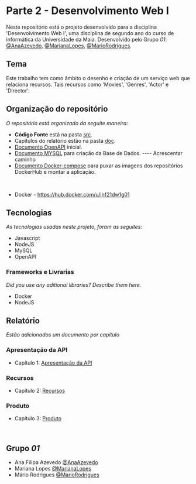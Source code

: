 # Parte 2 - Desenvolvimento Web I

Neste repositório está o projeto desenvolvido para a disciplina 'Desenvolvimento Web I', uma disciplina de segundo ano do curso de informática da Universidade da Maia. Desenvolvido pelo Grupo _01_: [@AnaAzevedo](https://github.com/AnaAzevedo2), [@MarianaLopes](https://github.com/marlope02), [@MarioRodrigues](https://github.com/MarioRodrigues2304).

## Tema 

Este trabalho tem como âmbito o desenho e criação de um serviço web que relaciona recursos. Tais recursos como 'Movies', 'Genres', 'Actor' e 'Director'.   

## Organização do repositório 

_O repositório está organizado da seguite maneira:_
* **Código Fonte** está na pasta [src](src/).
* Capítulos do relatório estão na pasta [doc](doc/).
* [Documento OpenAPI](src/api/openapi.yaml) inicial.
* [Documento MYSQL](.sql) para criação da Base de Dados. ---- Acrescentar caminho
* [Documento Docker-compose](docker-compose.yaml) para puxar as imagens dos repositórios DockerHub e montar a aplicação.

<br>

* Docker - https://hub.docker.com/u/inf21dw1g01


## Tecnologias 

_As tecnologias usadas neste projeto, foram as seguites:_
* Javascript
* NodeJS
* MySQL
* OpenAPI


### Frameworks e Livrarias 

_Did you use any aditional libraries? Describe them here._
* Docker
* NodeJS

## Relatório
_Estão adicionados um documento por capítulo_

### Apresentação da API
* Capítulo 1: [Apresentação da API](doc/c1.md)
### Recursos
* Capítulo 2: [Recursos](doc/c2.md)
### Produto
* Capítulo 3: [Produto](doc/c3.md)

<br>

## Grupo _01_
* Ana Filipa Azevedo [@AnaAzevedo](https://github.com/AnaAzevedo2) 
* Mariana Lopes [@MarianaLopes](https://github.com/marlope02) 
* Mário Rodrigues [@MarioRodrigues](https://github.com/MarioRodrigues2304)
